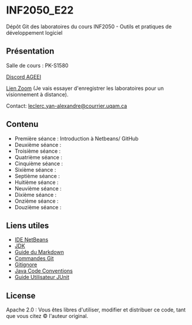 # INF2050_E22
Dépôt Git des laboratoires du cours INF2050 - Outils et pratiques de développement logiciel

## Présentation
Salle de cours : PK-S1580

[Discord AGEEI](https://discord.gg/kZ26vkNq)

[Lien Zoom]() (Je vais essayer d'enregistrer les laboratoires pour un visionnement à distance).

Contact: leclerc.yan-alexandre@courrier.uqam.ca

## Contenu
- Première séance : Introduction à Netbeans/ GitHub 
- Deuxième séance : 
- Troisième séance :
- Quatrième séance : 
- Cinquième séance : 
- Sixième séance : 
- Septième séance : 
- Huitième séance : 
- Neuvième séance : 
- Dixième séance : 
- Onzième séance : 
- Douzième séance : 

## Liens utiles

- [IDE NetBeans](https://netbeans.apache.org/)
- [JDK](https://www.oracle.com/java/technologies/javase-downloads.html)
- [Guide du Markdown](https://www.markdownguide.org/cheat-sheet/)
- [Commandes Git](https://git-scm.com/docs)
- [Gitignore](https://git-scm.com/docs/gitignore)
- [Java Code Conventions](https://www.oracle.com/java/technologies/javase/codeconventions-introduction.html)
- [Guide Utilisateur JUnit](https://junit.org/junit5/docs/current/user-guide/#writing-tests)

## License

Apache 2.0 : Vous êtes libres d'utiliser, modifier et distribuer ce code, tant que vous citez © l'auteur original.
